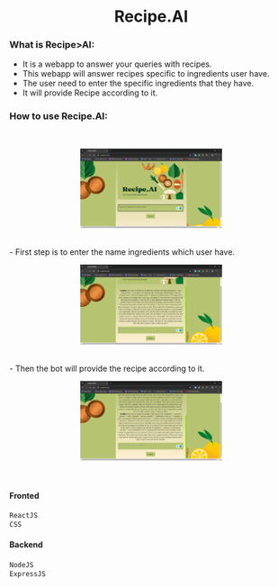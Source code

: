 <div align="center">
  <h1>Recipe.AI</h1>
</div>

### What is Recipe>AI:
- It is a webapp to answer your queries with recipes.
- This webapp will answer recipes specific to ingredients user have.
- The user need to enter the specific ingredients that they have.
- It will provide Recipe according to it.
  
### How to use Recipe.AI:
<br>
    <p align="center">
      <img src="Images/Screenshot 2023-10-20 230638.png" height=50% width=50%>
    </p>
  <br>
- First step is to enter the name ingredients which user have.
  <br>
    <p align="center">
      <img src="Images/1.png" height=50% width=50%>
    </p>
  <br>
- Then the bot will provide the recipe according to it.
  <br>
    <p align="center">
      <img src="Images/3.png" height=50% width=50%>
    </p>
  <br>


#### Fronted

```
ReactJS
CSS
```

#### Backend

```
NodeJS
ExpressJS
```
